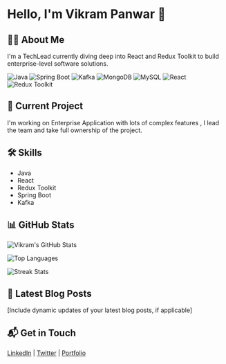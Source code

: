 # Hello, I'm Vikram Panwar 👋

## 👨‍💻 About Me

I'm a TechLead currently diving deep into React and Redux Toolkit to build enterprise-level software solutions.

![Java](https://img.shields.io/badge/-Java-blue)
![Spring Boot](https://img.shields.io/badge/-Spring%20Boot-blue)
![Kafka](https://img.shields.io/badge/-Kafka-blue)
![MongoDB](https://img.shields.io/badge/-MongoDB-blue)
![MySQL](https://img.shields.io/badge/-MySQL-blue)
![React](https://img.shields.io/badge/-React-blue)
![Redux Toolkit](https://img.shields.io/badge/-Redux%20Toolkit-blue)

## 🚀 Current Project

I'm working on Enterprise Application with lots of complex features , I lead the team and take full ownership of the project.

## 🛠️ Skills 

- Java
- React
- Redux Toolkit
- Spring Boot
- Kafka

## 📊 GitHub Stats

![Vikram's GitHub Stats](https://github-readme-stats.vercel.app/api?username=Imvikram99&show_icons=true&hide_border=true&count_private=true&theme=radical)



![Top Languages](https://github-readme-stats.vercel.app/api/top-langs/?username=Imvikram99&hide_border=true&layout=compact&theme=radical)

![Streak Stats](https://github-readme-streak-stats.herokuapp.com/?user=Imvikram99&theme=radical&hide_border=true)

## 📝 Latest Blog Posts

<!-- BLOG-POST-LIST:START -->
<!-- BLOG-POST-LIST:END -->

[Include dynamic updates of your latest blog posts, if applicable]

## 📬 Get in Touch

[LinkedIn](your-linkedin-link) | [Twitter](your-twitter-link) | [Portfolio](your-portfolio-link)
